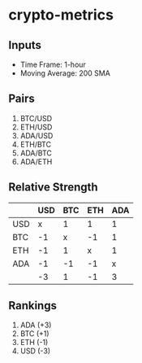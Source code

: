 # crypto-metrics

## Inputs
* Time Frame: 1-hour
* Moving Average: 200 SMA

## Pairs
1. BTC/USD
1. ETH/USD
1. ADA/USD
1. ETH/BTC
1. ADA/BTC
1. ADA/ETH

## Relative Strength
|     | USD  | BTC  |  ETH | ADA  |
| --- | ---- | ---- | ---- | ---- |
| USD |  x   |  1   |  1   |   1  |
| BTC |  -1  |  x   |  -1  |   1  |
| ETH |  -1  |  1   |  x   |   1  |
| ADA |  -1  |  -1  |  -1  |  x   |
|     |  -3  |  1   |  -1  |  3   |

## Rankings
1. ADA (+3)
1. BTC (+1)
1. ETH (-1)
1. USD (-3)